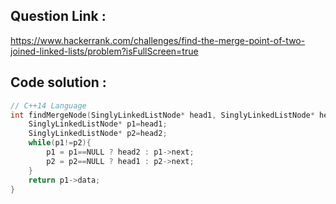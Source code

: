 ## Question Link :

https://www.hackerrank.com/challenges/find-the-merge-point-of-two-joined-linked-lists/problem?isFullScreen=true

## Code solution :

```cpp
// C++14 Language
int findMergeNode(SinglyLinkedListNode* head1, SinglyLinkedListNode* head2){
    SinglyLinkedListNode* p1=head1;
    SinglyLinkedListNode* p2=head2;
    while(p1!=p2){
        p1 = p1==NULL ? head2 : p1->next;
        p2 = p2==NULL ? head1 : p2->next;
    }
    return p1->data;
}

```